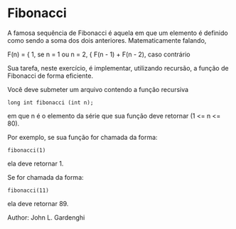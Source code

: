 # Fibonacci

A famosa sequência de Fibonacci é aquela em que um elemento é definido como sendo a soma dos dois anteriores. Matematicamente falando,

F(n) = { 1, se n = 1 ou n = 2,
{ F(n - 1) + F(n - 2), caso contrário



Sua tarefa, neste exercício, é implementar, utilizando recursão, a função de Fibonacci de forma eficiente.

Você deve submeter um arquivo contendo a função recursiva

    long int fibonacci (int n);

em que n é o elemento da série que sua função deve retornar (1 <= n <= 80).

Por exemplo, se sua função for chamada da forma:

    fibonacci(1)
ela deve retornar 1.

Se for chamada da forma:

    fibonacci(11)
ela deve retornar 89.

Author: John L. Gardenghi